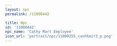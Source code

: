 ```yaml
---
layout: npc
permalink: /11000442

title: Npc
id: '11000442'
npc_name: 'Cathy Mart Employee'
icon_url: 'portrait/npc/11000255_cashhair3_p.png'
---
```

